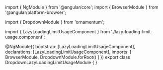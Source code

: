 import { NgModule } from '@angular/core';
import { BrowserModule } from '@angular/platform-browser';
  
import { DropdownModule } from 'ornamentum';
  
import { LazyLoadingLimitUsageComponent } from './lazy-loading-limit-usage.component';

@NgModule({
 bootstrap: [LazyLoadingLimitUsageComponent],
 declarations: [LazyLoadingLimitUsageComponent],
 imports: [
    BrowserModule, 
    DropdownModule.forRoot()
  ]
})
export class DropdownLazyLoadingLimitUsageModule {
}
